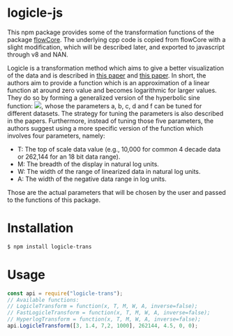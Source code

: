 # logicle-js
This npm package provides some of the transformation functions of the package [flowCore](https://github.com/RGLab/flowCore). The underlying cpp code is copied from flowCore with a slight modification, which will be described later, and exported to javascript through v8 and NAN.

Logicle is a transformation method which aims to give a better visualization of the data and is described in [this paper](https://onlinelibrary.wiley.com/doi/full/10.1002/cyto.a.20258) and [this paper](https://onlinelibrary.wiley.com/doi/full/10.1002/cyto.a.22030). In short, the authors aim to provide a function which is an approximation of a linear function at around zero value and becomes logarithmic for larger values. They do so by forming a generalized version of the hyperbolic sine function: <img src="https://render.githubusercontent.com/render/math?math=S(x%3Ba,b,c,d,e,f)=+ae^{bx}-ce^{-dx}%2Bf">, whose the parameters a, b, c, d and f can be tuned for different datasets. The strategy for tuning the parameters is also described in the papers. Furthermore, instead of tuning those five parameters, the authors suggest using a more specific version of the function which involves four parameters, namely:
- T: The top of scale data value (e.g., 10,000 for common 4 decade data or 262,144 for an 18 bit data range).
- M: The breadth of the display in natural log units.
- W: The width of the range of linearized data in natural log units.
- A: The width of the negative data range in log units.

Those are the actual parameters that will be chosen by the user and passed to the functions of this package.

# Installation
```bash
$ npm install logicle-trans
```

# Usage
```javascript
const api = require("logicle-trans");
// Available functions:
// LogicleTransform = function(x, T, M, W, A, inverse=false);
// FastLogicleTransform = function(x, T, M, W, A, inverse=false);
// HyperlogTransform = function(x, T, M, W, A, inverse=false);
api.LogicleTransform([3, 1.4, 7,2, 1000], 262144, 4.5, 0, 0);
```
